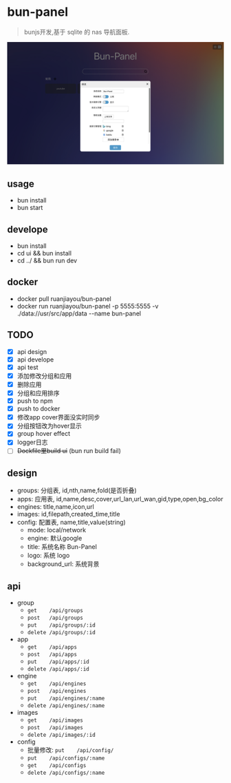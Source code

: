 # bun-panel
> bunjs开发,基于 sqlite 的 nas 导航面板.
> 
![图片](./screen_shot_1.png)

## usage
- bun install
- bun start

## develope
- bun install
- cd ui && bun install
- cd ../ && bun run dev

## docker
- docker pull ruanjiayou/bun-panel
- docker run ruanjiayou/bun-panel -p 5555:5555 -v ./data://usr/src/app/data --name bun-panel

## TODO
- [x] api design
- [x] api develope
- [x] api test
- [x] 添加修改分组和应用
- [x] 删除应用
- [x] 分组和应用排序
- [x] push to npm
- [x] push to docker
- [x] 修改app cover界面没实时同步
- [x] 分组按钮改为hover显示
- [x] group hover effect 
- [x] logger日志
- [ ] ~~Dockfile里build ui~~ (bun run build fail)

## design
- groups: 分组表, id,nth,name,fold(是否折叠)
- apps: 应用表, id,name,desc,cover,url_lan,url_wan,gid,type,open,bg_color
- engines: title,name,icon,url
- images: id,filepath,created_time,title
- config: 配置表, name,title,value(string)
  - mode: local/network
  - engine: 默认google
  - title: 系统名称 Bun-Panel
  - logo: 系统 logo
  - background_url: 系统背景

## api
- group
  - `get    /api/groups`
  - `post   /api/groups`
  - `put    /api/groups/:id`
  - `delete /api/groups/:id`
- app
  - `get    /api/apps`
  - `post   /api/apps`
  - `put    /api/apps/:id`
  - `delete /api/apps/:id`
- engine
  - `get    /api/engines`
  - `post   /api/engines`
  - `put    /api/engines/:name`
  - `delete /api/engines/:name`
- images
  - `get    /api/images`
  - `post   /api/images`
  - `delete /api/images/:id`
- config
  - 批量修改: `put    /api/config/`
  - `put    /api/configs/:name`
  - `get    /api/configs`
  - `delete /api/configs/:name`